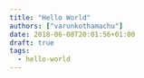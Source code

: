 ```yaml
---
title: "Hello World"
authors: ["varunkothamachu"]
date: 2018-06-08T20:01:56+01:00
draft: true
tags:
  - hello-world
---
```

